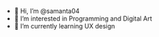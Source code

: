 - 👋 Hi, I’m @samanta04
- 👀 I’m interested in Programming and Digital Art
- 🌱 I’m currently learning UX design
